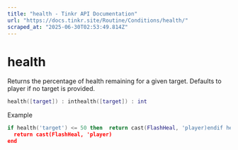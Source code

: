 ```yaml
---
title: "health - Tinkr API Documentation"
url: "https://docs.tinkr.site/Routine/Conditions/health/"
scraped_at: "2025-06-30T02:53:49.814Z"
---
```


# health

Returns the percentage of health remaining for a given target. Defaults to player if no target is provided.

```lua
health([target]) : inthealth([target]) : int
```

Example

```lua
if health('target') <= 50 then  return cast(FlashHeal, 'player)endif health('target') <= 50 then
  return cast(FlashHeal, 'player)
end
```